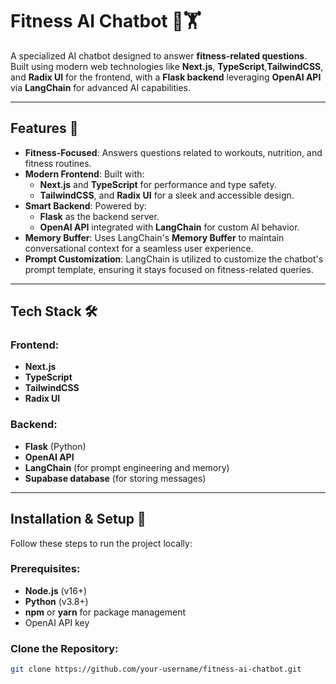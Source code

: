 # Fitness AI Chatbot 🤖🏋️

A specialized AI chatbot designed to answer **fitness-related questions**. Built using modern web technologies like **Next.js**, **TypeScript**,**TailwindCSS**, and **Radix UI** for the frontend, with a **Flask backend** leveraging **OpenAI API** via **LangChain** for advanced AI capabilities.

---

## Features 🌟
- **Fitness-Focused**: Answers questions related to workouts, nutrition, and fitness routines.
- **Modern Frontend**: Built with:
  - **Next.js** and **TypeScript** for performance and type safety.
  - **TailwindCSS**, and **Radix UI** for a sleek and accessible design.
- **Smart Backend**: Powered by:
  - **Flask** as the backend server.
  - **OpenAI API** integrated with **LangChain** for custom AI behavior.
- **Memory Buffer**: Uses LangChain's **Memory Buffer** to maintain conversational context for a seamless user experience.
- **Prompt Customization**: LangChain is utilized to customize the chatbot's prompt template, ensuring it stays focused on fitness-related queries.

---

## Tech Stack 🛠️
### Frontend:
- **Next.js**
- **TypeScript**
- **TailwindCSS**
- **Radix UI**

### Backend:
- **Flask** (Python)
- **OpenAI API**
- **LangChain** (for prompt engineering and memory)
- **Supabase database** (for storing messages)
---

## Installation & Setup 🚀
Follow these steps to run the project locally:

### Prerequisites:
- **Node.js** (v16+)
- **Python** (v3.8+)
- **npm** or **yarn** for package management
- OpenAI API key

### Clone the Repository:
```bash
git clone https://github.com/your-username/fitness-ai-chatbot.git
